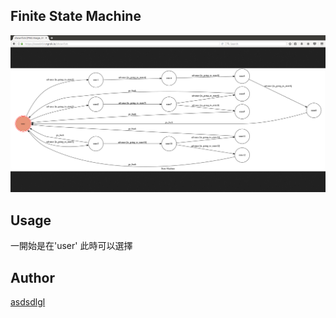 ## Finite State Machine
![fsm](./img/show-fsm.png)

## Usage
一開始是在'user'
此時可以選擇


## Author
[asdsdlgl](https://github.com/asdsdlgl)
